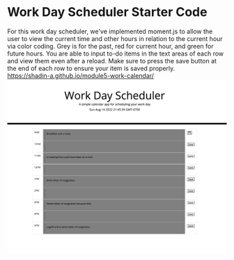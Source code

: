 # Work Day Scheduler Starter Code
For this work day scheduler, we've implemented moment.js to allow the user to view the current time and other hours in relation to the current hour via color coding. 
Grey is for the past, red for current hour, and green for future hours.
You are able to input to-do items in the text areas of each row and view them even after a reload.
Make sure to press the save button at the end of each row to ensure your item is saved properly.
<br> https://shadin-a.github.io/module5-work-calendar/
![my screenshot](./myscreenshot.png)
